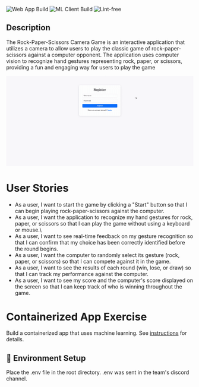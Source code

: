![Web App Build](https://github.com/software-students-spring2025/4-containers-docked_and_loaded/actions/workflows/web-app.yml/badge.svg)
![ML Client Build](https://github.com/software-students-spring2025/4-containers-docked_and_loaded/actions/workflows/machine-learning-client.yml/badge.svg)
![Lint-free](https://github.com/nyu-software-engineering/containerized-app-exercise/actions/workflows/lint.yml/badge.svg)

## Description
The Rock-Paper-Scissors Camera Game is an interactive application that utilizes a camera to allow users to play the classic game of rock-paper-scissors against a computer opponent. The application uses computer vision to recognize hand gestures representing rock, paper, or scissors, providing a fun and engaging way for users to play the game

![Gameplay Demo](./gif/gif3.gif)

# User Stories
- As a user, I want to start the game by clicking a "Start" button so that I can begin playing rock-paper-scissors against the computer.
- As a user, I want the application to recognize my hand gestures for rock, paper, or scissors so that I can play the game without using a keyboard or mouse.\
- As a user, I want to see real-time feedback on my gesture recognition so that I can confirm that my choice has been correctly identified before the round begins.
- As a user, I want the computer to randomly select its gesture (rock, paper, or scissors) so that I can compete against it in the game.
- As a user, I want to see the results of each round (win, lose, or draw) so that I can track my performance against the computer.
- As a user, I want to see my score and the computer's score displayed on the screen so that I can keep track of who is winning throughout the game.



# Containerized App Exercise

Build a containerized app that uses machine learning. See [instructions](./instructions.md) for details.

## 🔧 Environment Setup

Place the .env file in the root directory. .env was sent in the team's discord channel.
